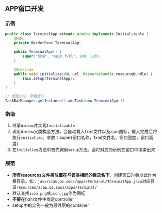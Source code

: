 ## APP窗口开发

### 示例  
```java
public class TerminalApp extends Window implements Initializable {
    @FXML
    private BorderPane TerminalApp;

    public TerminalApp() {
        super("终端", "main.fxml", 900, 520);
    }

    @Override
    public void initialize(URL url, ResourceBundle resourceBundle) {
        this.setup(TerminalApp);
    }
}

// 使用方法：新建窗口
TaskBarManager.getInstance().addTask(new TerminalApp())
```  
### 指南
1. 继承`Window`并实现`Initializable`
2. 调用`Window`父类构造方法。会自动载入fxml文件以及icon图标，载入完成后将执行`initialize`。参数：super(窗口名称，fxml文件名，窗口宽度，窗口高度)
3. 在`initialize`方法中首先调用`setup`方法。会将对应的示例在窗口中渲染出来
### 规范
- **所有resources文件需放置在与该类相同的目录名下**，创建窗口时会以此作为根目录。如：`java/scau.os.soos/apps/terminal/TerminalApp.java`对应目录`resources/scau.os.soos/apps/terminal/`
- 默认查找`icon.png`或`icon.jpg`作为图标
- **不要**在fxml文件中绑定controller
- setup中的实例一般为最外层的container